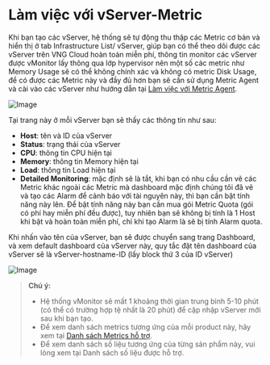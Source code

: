 # Làm việc với vServer-Metric

Khi bạn tạo các vServer, hệ thống sẽ tự động thu thập các Metric cơ bản và hiển thị ở tab Infrastructure List/ vServer, giúp bạn có thể theo dõi được các vServer trên VNG Cloud hoàn toàn miễn phí, thông tin monitor các vServer được vMonitor lấy thông qua lớp hypervisor nên một số các metric như Memory Usage sẽ có thể không chính xác và không có metric Disk Usage, để có được các Metric này và đầy đủ hơn bạn sẽ cần sử dụng Metric Agent và cài vào các vServer như hướng dẫn tại [Làm việc với Metric Agent](https://docs.vngcloud.vn/vng-cloud-document/vn/vmonitor-platform/cach-tinh-nang-cua-vmonitor-platform/metrics/lam-viec-voi-metric-agent).

![Image](https://github.com/vngcloud/docs/blob/main/Vietnamese/.gitbook/assets/image%20(146).png?raw=true)

Tại trang này ở mỗi vServer bạn sẽ thấy các thông tin như sau:

* **Host**: tên và ID của vServer
* **Status**: trạng thái của vServer
* **CPU**: thông tin CPU hiện tại
* **Memory**: thông tin Memory hiện tại
* **Load**: thông tin Load hiện tại
* **Detailed Monitoring**: mặc định sẽ là tắt, khi bạn có nhu cầu cần vẽ các Metric khác ngoài các Metric mà dashboard mặc định chúng tôi đã vẽ và tạo các Alarm để cảnh báo với tài nguyên này, thì bạn cần bật tính năng này lên. Để bật tính năng này bạn cần mua gói Metric Quota (gói có phí hay miễn phí đều được), tuy nhiên bạn sẽ không bị tính là 1 Host khi bật và hoàn toàn miễn phí, chỉ khi tạo Alarm là sẽ bị tính Alarm quota.

 Khi nhấn vào tên của vServer, bạn sẽ được chuyển sang trang Dashboard, và xem default dashboard của vServer này, quy tắc đặt tên dashboard của vServer sẽ là vServer-hostname-ID (lấy block thứ 3 của ID vServer)

![Image](https://github.com/vngcloud/docs/blob/main/Vietnamese/.gitbook/assets/image%20(147).png?raw=true)

> **Chú ý:**
>
> * Hệ thống vMonitor sẽ mất 1 khoảng thời gian trung bình 5-10 phút (có thể có trường hợp tệ nhất là 20 phút) để cập nhập vServer mới sau khi bạn tạo.
> * Để xem danh sách metrics tương ứng của mỗi product này, hãy xem tại [Danh sách Metrics hỗ trợ](https://docs.vngcloud.vn/vng-cloud-document/vn/vmonitor-platform/cach-tinh-nang-cua-vmonitor-platform/metrics/danh-sach-metrics-ho-tro).
> * Để xem danh sách số liệu tương ứng của từng sản phẩm này, vui lòng xem tại Danh sách số liệu được hỗ trợ.
